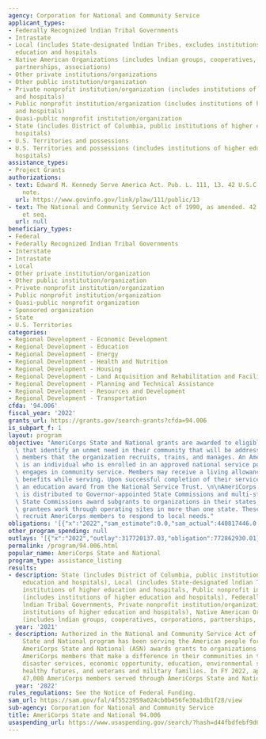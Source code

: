 ```yaml
---
agency: Corporation for National and Community Service
applicant_types:
- Federally Recognized lndian Tribal Governments
- Intrastate
- Local (includes State-designated lndian Tribes, excludes institutions of higher
  education and hospitals
- Native American Organizations (includes lndian groups, cooperatives, corporations,
  partnerships, associations)
- Other private institutions/organizations
- Other public institution/organization
- Private nonprofit institution/organization (includes institutions of higher education
  and hospitals)
- Public nonprofit institution/organization (includes institutions of higher education
  and hospitals)
- Quasi-public nonprofit institution/organization
- State (includes District of Columbia, public institutions of higher education and
  hospitals)
- U.S. Territories and possessions
- U.S. Territories and possessions (includes institutions of higher education and
  hospitals)
assistance_types:
- Project Grants
authorizations:
- text: Edward M. Kennedy Serve America Act. Pub. L. 111, 13. 42 U.S.C. &sect; 12501
    note.
  url: https://www.govinfo.gov/link/plaw/111/public/13
- text: The National and Community Service Act of 1990, as amended. 42 Stat. 12501
    et seq.
  url: null
beneficiary_types:
- Federal
- Federally Recognized Indian Tribal Governments
- Interstate
- Intrastate
- Local
- Other private institution/organization
- Other public institution/organization
- Private nonprofit institution/organization
- Public nonprofit institution/organization
- Quasi-public nonprofit organization
- Sponsored organization
- State
- U.S. Territories
categories:
- Regional Development - Economic Development
- Regional Development - Education
- Regional Development - Energy
- Regional Development - Health and Nutrition
- Regional Development - Housing
- Regional Development - Land Acquisition and Rehabilitation and Facilities Construction
- Regional Development - Planning and Technical Assistance
- Regional Development - Resources and Development
- Regional Development - Transportation
cfda: '94.006'
fiscal_year: '2022'
grants_url: https://grants.gov/search-grants?cfda=94.006
is_subpart_f: 1
layout: program
objective: "AmeriCorps State and National grants are awarded to eligible organizations\
  \ that identify an unmet need in their community that will be addressed by AmeriCorps\
  \ members that the organization recruits, trains, and manages. An AmeriCorps member\
  \ is an individual who is enrolled in an approved national service position and\
  \ engages in community service. Members may receive a living allowance and other\
  \ benefits while serving. Upon successful completion of their service, members receive\
  \ an education award from the National Service Trust. \n\nAmeriCorps grant funding\
  \ is distributed to Governor-appointed State Commissions and multi-state grantees.\
  \ State Commissions award subgrants to organizations in their states, and the multi-state\
  \ grantees work through operating sites in more than one state. These organizations\
  \ recruit AmeriCorps members to respond to local needs."
obligations: '[{"x":"2022","sam_estimate":0.0,"sam_actual":440817446.0,"usa_spending_actual":631275689.72},{"x":"2023","sam_estimate":520939000.0,"sam_actual":0.0,"usa_spending_actual":708428857.0},{"x":"2024","sam_estimate":520939000.0,"sam_actual":0.0,"usa_spending_actual":466447394.68}]'
other_program_spending: null
outlays: '[{"x":"2022","outlay":317720137.03,"obligation":772862930.01},{"x":"2023","outlay":81454802.75,"obligation":328326827.39},{"x":"2024","outlay":1005480.97,"obligation":320105707.73}]'
permalink: /program/94.006.html
popular_name: AmeriCorps State and National
program_type: assistance_listing
results:
- description: State (includes District of Columbia, public institutions of higher
    education and hospitals), Local (includes State-designated lndian Tribes, excludes
    institutions of higher education and hospitals, Public nonprofit institution/organization
    (includes institutions of higher education and hospitals), Federally Recognized
    lndian Tribal Governments, Private nonprofit institution/organization (includes
    institutions of higher education and hospitals), Native American Organizations
    (includes lndian groups, cooperatives, corporations, partnerships, associations)
  year: '2021'
- description: Authorized in the National and Community Service Act of 1990, AmeriCorps
    State and National program has been serving the American people for 33 years.
    AmeriCorps State and National (ASN) awards grants to organizations to support
    AmeriCorps members that make a difference in their communities in the areas of
    disaster services, economic opportunity, education, environmental stewardship,
    healthy futures, and veterans and military families. In FY 2022, approximately
    47,000 AmeriCorps members served through AmeriCorps State and National.
  year: '2022'
rules_regulations: See the Notice of Federal Funding.
sam_url: https://sam.gov/fal/4f5523959a024cb0b456fe30a1db1f28/view
sub-agency: Corporation for National and Community Service
title: AmeriCorps State and National 94.006
usaspending_url: https://www.usaspending.gov/search/?hash=d44fbdfebf9d67f731f0038935f5551c
---
```

